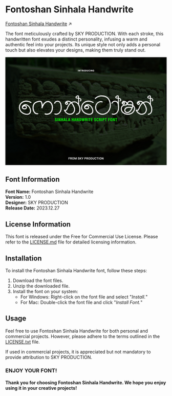 # Fontoshan Sinhala Handwrite

[Fontoshan Sinhala Handwrite](https://github.com/skyprolk/Fontoshan-Sinhala-Handwrite/releases/latest) ↗️

The font meticulously crafted by SKY PRODUCTION. With each stroke, this handwritten font exudes a distinct personality, infusing a warm and authentic feel into your projects. Its unique style not only adds a personal touch but also elevates your designs, making them truly stand out.

![Fontoshan-Sinhala-Handwrite-Preview](https://github.com/skyprolk/Fontoshan-Sinhala-Handwrite/blob/main/preview/Fontoshan%20Sinhala%20Handwrite%20Preview.jpg)

## Font Information

**Font Name:** Fontoshan Sinhala Handwrite <br/>
**Version:** 1.0 <br/>
**Designer:** SKY PRODUCTION <br/>
**Release Date:** 2023.12.27 <br/>

## License Information

This font is released under the Free for Commercial Use License. Please refer to the [LICENSE.md](https://github.com/skyprolk/Fontoshan-Sinhala-Handwrite/blob/main/LICENSE.md) file for detailed licensing information.

## Installation

To install the Fontoshan Sinhala Handwrite font, follow these steps:

1. Download the font files.
2. Unzip the downloaded file.
3. Install the font on your system:
   - For Windows: Right-click on the font file and select "_Install._"
   - For Mac: Double-click the font file and click "_Install Font._"

## Usage

Feel free to use Fontoshan Sinhala Handwrite for both personal and commercial projects. However, please adhere to the terms outlined in the [LICENSE.txt](https://github.com/skyprolk/Fontoshan-Sinhala-Handwrite/blob/main/docs/LICENSE.txt) file.

If used in commercial projects, it is appreciated but not mandatory to provide attribution to SKY PRODUCTION.

### ENJOY YOUR FONT!
#### Thank you for choosing Fontoshan Sinhala Handwrite. We hope you enjoy using it in your creative projects!

